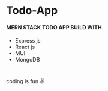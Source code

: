 # Todo-App

#### MERN STACK TODO APP BUILD WITH

- Express js
- React js
- MUI
- MongoDB

#

coding is fun ✌️
